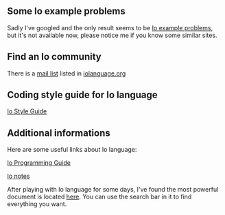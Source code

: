 ## Some Io example problems

Sadly I've googled and the only result seems to be 
[Io example problems](http://www.iolanguage.com/about/samplecode/),
but it's not available now, please notice me if you know some similar sites.

## Find an Io community

There is a [mail list](http://tech.groups.yahoo.com/group/iolanguage/) listed in
[iolanguage.org](http://iolanguage.org/)

## Coding style guide for Io language

[Io Style Guide](http://en.wikibooks.org/wiki/Io_Programming/Io_Style_Guide)

## Additional informations

Here are some useful links about Io language:

[Io Programming Guide](http://iolanguage.org/scm/io/docs/IoGuide.html)

[Io notes](http://iota.flowsnake.org/)

After playing with Io language for some days, I've found the most powerful document
is located [here](http://iolanguage.org/scm/io/docs/reference/index.html).
You can use the search bar in it to find everything you want.
